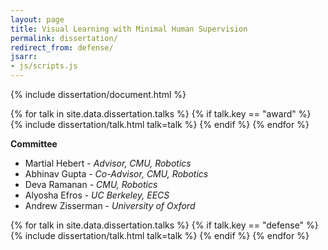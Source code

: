 ```yaml
---
layout: page
title: Visual Learning with Minimal Human Supervision
permalink: dissertation/
redirect_from: defense/
jsarr:
- js/scripts.js
---
```


<span class="dissertation-subtitle">

<span>

{% include dissertation/document.html %}

{% for talk in site.data.dissertation.talks %}
{% if talk.key == "award" %}
{% include dissertation/talk.html talk=talk %}
{% endif %}
{% endfor %}

**Committee**

- Martial Hebert - *Advisor, CMU, Robotics*
- Abhinav Gupta - *Co-Advisor, CMU, Robotics*
- Deva Ramanan - *CMU, Robotics*
- Alyosha Efros - *UC Berkeley, EECS*
- Andrew Zisserman - *University of Oxford*

{% for talk in site.data.dissertation.talks %}
{% if talk.key == "defense" %}
{% include dissertation/talk.html talk=talk %}
{% endif %}
{% endfor %}
